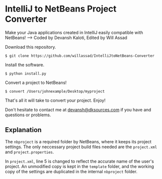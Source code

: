 # IntelliJ to NetBeans Project Converter

Make your Java applications created in IntelliJ easily compatible with NetBeans!
--> Coded by Devansh Kaloti, Edited by Will Assad

Download this repository.

```
$ git clone https://github.com/willassad/IntelliJtoNetBeans-Converter
```

Install the software.

```
$ python install.py
```

Convert a project to NetBeans!

```
$ convert /Users/johnexample/Desktop/myproject
```

That's all it will take to convert your project. Enjoy!

Don't hesitate to contact me at devansh@dksources.com if you have and questions or problems.

## Explanation

The `nbproject` is a required folder by NetBeans, where it keeps its project settings.
The only neccessary project build files needed are the `project.xml` and `project.properties`.

In `project.xml`, line 5 is changed to reflect the accurate name of the user's project. An unmodified copy is kept in the `template` folder, and the working copy of the settings are duplicated in the internal `nbproject` folder.
